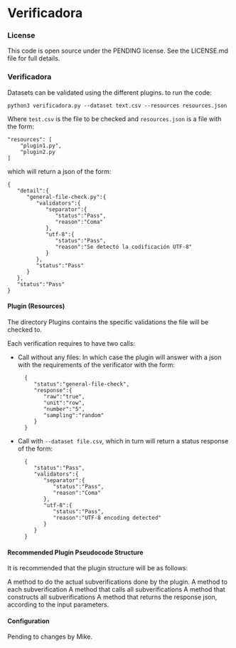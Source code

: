 # Verificadora

### License

This code is open source under the PENDING license. See the LICENSE.md file for
full details.

### Verificadora

Datasets can be validated using the different plugins. to run the code:

`python3 verificadora.py --dataset text.csv --resources resources.json`

Where `test.csv` is the file to be checked and `resources.json` is a file with the form:

	"resources": [
		"plugin1.py",
		"plugin2.py
	]

which will return a json of the form:

	{  
	   "detail":{  
	      "general-file-check.py":{  
	         "validators":{  
	            "separator":{  
	               "status":"Pass",
	               "reason":"Coma"
	            },
	            "utf-8":{  
	               "status":"Pass",
	               "reason":"Se detectó la codificación UTF-8"
	            }
	         },
	         "status":"Pass"
	      }
	   },
	   "status":"Pass"
	}


#### Plugin (Resources)

The directory Plugins contains the specific validations the file will be checked to.

Each verification requires to have two calls:

- Call without any files: In which case the plugin will answer with a json with the requirements of the verificator with the form:

		{  
		   "status":"general-file-check",
		   "response":{  
		      "raw":"true",
		      "unit":"row",
		      "number":"5",
		      "sampling":"random"
		   }
		}

- Call with `--dataset file.csv`, which in turn will return a status response of the form:

		{  
		   "status":"Pass",
		   "validators":{  
		      "separator":{  
		         "status":"Pass",
		         "reason":"Coma"
		      },
		      "utf-8":{  
		         "status":"Pass",
		         "reason":"UTF-8 encoding detected"
		      }
		   }
		}


#### Recommended Plugin Pseudocode Structure

It is recommended that the plugin structure will be as follows:

A method to do the actual subverifications done by the plugin.
A method to each subverification
A method that calls all subverifications
A method that constructs all subverifications
A method that returns the response json, according to the input parameters.


#### Configuration

Pending to changes by Mike.

